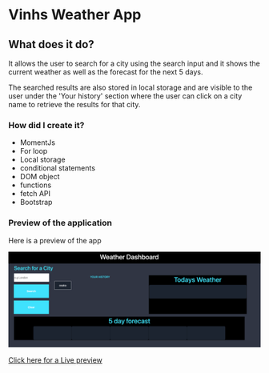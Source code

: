 # Vinhs Weather App

## What does it do?

It allows the user to search for a city using the search input and it shows the current weather as well as the forecast for the next 5 days. 

The searched results are also stored in local storage and are visible to the user under the 'Your history' section where the user can click on a city name to retrieve the results for that city. 

### How did I create it?

- MomentJs
- For loop
- Local storage
- conditional statements
- DOM object
- functions
- fetch API
- Bootstrap


### Preview of the application

Here is a preview of the app

![screenshot the workdayscheduler](assets/screenshotOfApp.png)

[Click here for a Live preview](https://vinhkietla.github.io/VinhsWeatherApp)